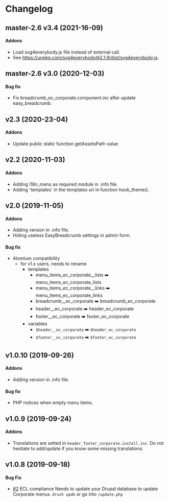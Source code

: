 # Changelog

## master-2.6 v3.4 (2021-16-09)
#### Addons
- Load svg4everybody.js file instead of external call.
- See https://unpkg.com/svg4everybody@2.1.9/dist/svg4everybody.js.

## master-2.6 v3.0 (2020-12-03)
#### Bug fix
- Fix breadcrumb_ec_corporate.component.inc after update easy_breadcrumb.

## v2.3 (2020-23-04)
#### Addons
- Update public static function getAssetsPath value

## v2.2 (2020-11-03)
#### Addons
+ Adding i18n_menu as required module in .info file.
+ Adding 'templates' in the templates uri in function hook_theme().

## v2.0 (2019-11-05)
#### Addons
+ Adding version in .info file.
+ Hiding useless EasyBreadcrumb settings in admin form.

#### Bug fix
- Atomium compatibility
	- for v1.x users, needs to rename
		- templates
			- menu_items_ec_corporate__lists :arrow_right: menu_items_ec_corporate_lists
			- menu_items_ec_corporate__links :arrow_right: menu_items_ec_corporate_links
			- breadcrumb__ec_corporate :arrow_right: breadcrumb_ec_corporate
			- header__ec_corporate :arrow_right: header_ec_corporate
			- footer__ec_corporate :arrow_right: footer_ec_corporate
		- variables
			- `$header__ec_corporate` :arrow_right: `$header_ec_corporate`
			- `$footer__ec_corporate` :arrow_right: `$footer_ec_corporate`

## v1.0.10 (2019-09-26)
#### Addons
+ Adding version in .info file.

#### Bug fix
- PHP notices when empty menu items.

## v1.0.9 (2019-09-24)
#### Addons
+ Translations are setted in `header_footer_corporate.install.inc`. Do not hesitate to add/update if you know some missing translations.

## v1.0.8 (2019-09-18)
#### Bug Fix
- [#2](https://github.com/ec-europa/header_footer_corporate/issues/2) ECL compliance
Needs to update your Drupal database to update Corporate menus.
`drush updb` or go into `/update.php`
